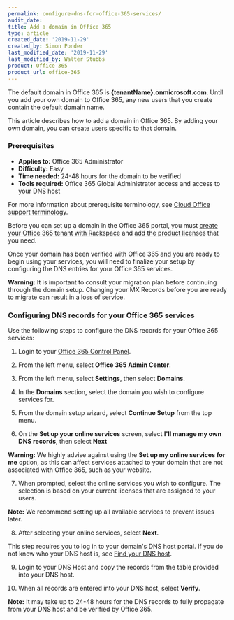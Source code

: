 ```yaml
---
permalink: configure-dns-for-office-365-services/
audit_date:
title: Add a domain in Office 365
type: article
created_date: '2019-11-29'
created_by: Simon Ponder
last_modified_date: '2019-11-29'
last_modified_by: Walter Stubbs
product: Office 365
product_url: office-365
---
```


The default domain in Office 365 is **{tenantName}.onmicrosoft.com**.  Until you add your own domain to Office 365, any new users that you create contain the default domain name.

This article describes how to add a domain in Office 365. By adding your own domain, you can create users specific to that domain.

### Prerequisites

- **Applies to:** Office 365 Administrator
- **Difficulty:** Easy
- **Time needed:** 24-48 hours for the domain to be verified
- **Tools required:**  Office 365 Global Administrator access and access to your DNS host

For more information about prerequisite terminology, see [Cloud Office support terminology](/how-to/cloud-office-support-terminology/).

Before you can set up a domain in the Office 365 portal, you must [create your Office 365 tenant with Rackspace](/how-to/office-365/set-up-office-365/) and [add the product licenses](/how-to/add-an-office-365-license/) that you need.

Once your domain has been verified with Office 365 and you are ready to begin using your services, you will need to finalize your setup by configuring the DNS entries for your Office 365 services.

**Warning:** It is important to consult your migration plan before continuing through the domain setup. Changing your MX Records before you are ready to migrate can result in a loss of service.

### Configuring DNS records for your Office 365 services

Use the following steps to configure the DNS records for your Office 365 services:

1.	Login to your [Office 365 Control Panel](https://office365.cp.rackspace.com).

2.	From the left menu, select **Office 365 Admin Center**.

3.  From the left menu, select **Settings**, then select **Domains**.

4.  In the **Domains** section, select the domain you wish to configure services for.

5.  From the domain setup wizard, select **Continue Setup** from the top menu.

6.  On the **Set up your online services** screen, select **I'll manage my own DNS records**, then select **Next**

  **Warning:** We highly advise against using the **Set up my online services for me** option, as this can affect services attached to your domain that are not associated with Office 365, such as your website.

7.  When prompted, select the online services you wish to configure. The selection is based on your current licenses that are assigned to your users.

**Note:** We recommend setting up all available services to prevent issues later.

8.  After selecting your online services, select **Next**.

This step requires you to log in to your domain's DNS host portal. If you do not know who your DNS host is, see [Find your DNS host](/how-to/find-your-dns-host/).

9.  Login to your DNS Host and copy the records from the table provided into your DNS host.

10. When all records are entered into your DNS host, select **Verify**.

**Note:** It may take up to 24-48 hours for the DNS records to fully propagate from your DNS host and be verified by Office 365.
